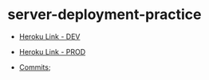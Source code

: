 # server-deployment-practice

- [Heroku Link - DEV](https://cerillo-server-deploy-dev.herokuapp.com/)
- [Heroku Link - PROD](https://cerillo-server-deploy-prod.herokuapp.com/)

- [Commits](https://github.com/nacerillo/server-deployment-practice/actions);
